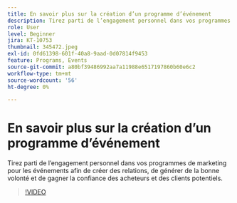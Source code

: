 ```yaml
---
title: En savoir plus sur la création d’un programme d’événement
description: Tirez parti de l’engagement personnel dans vos programmes de marketing pour les événements afin de créer des relations, de générer de la bonne volonté et de gagner la confiance des acheteurs et des clients potentiels.
role: User
level: Beginner
jira: KT-10753
thumbnail: 345472.jpeg
exl-id: 0fd61398-601f-40a8-9aad-0d07814f9453
feature: Programs, Events
source-git-commit: a80bf39486992aa7a11988e6517197860b60e6c2
workflow-type: tm+mt
source-wordcount: '56'
ht-degree: 0%

---
```


# En savoir plus sur la création d’un programme d’événement

Tirez parti de l’engagement personnel dans vos programmes de marketing pour les événements afin de créer des relations, de générer de la bonne volonté et de gagner la confiance des acheteurs et des clients potentiels.

>[!VIDEO](https://video.tv.adobe.com/v/345472/?quality=12&learn=on)
